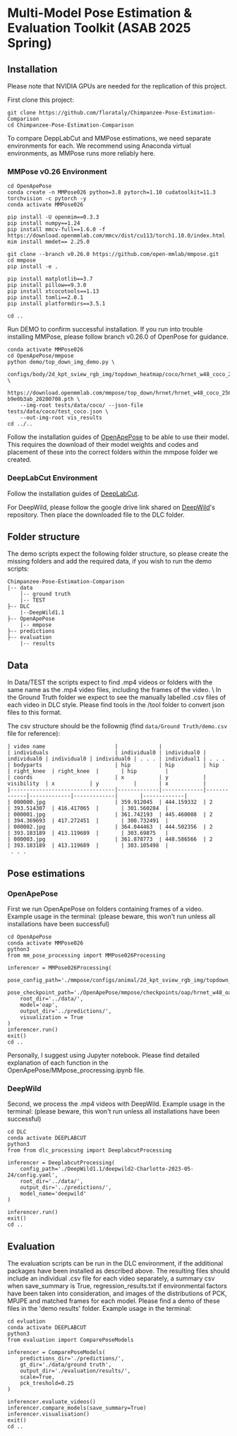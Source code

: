 # Multi-Model Pose Estimation & Evaluation Toolkit (ASAB 2025 Spring)

## Installation

Please note that NVIDIA GPUs are needed for the replication of this project.

First clone this project:
```
git clone https://github.com/florataly/Chimpanzee-Pose-Estimation-Comparison
cd Chimpanzee-Pose-Estimation-Comparison
```

To compare DeppLabCut and MMPose estimations, we need separate environments for each. We recommend using Anaconda virtual environments, as MMPose runs more reliably here.

### MMPose v0.26 Environment

```
cd OpenApePose
conda create -n MMPose026 python=3.8 pytorch=1.10 cudatoolkit=11.3 torchvision -c pytorch -y
conda activate MMPose026

pip install -U openmim==0.3.3
pip install numpy==1.24
pip install mmcv-full==1.6.0 -f https://download.openmmlab.com/mmcv/dist/cu113/torch1.10.0/index.html
mim install mmdet== 2.25.0

git clone --branch v0.26.0 https://github.com/open-mmlab/mmpose.git 
cd mmpose
pip install -e .

pip install matplotlib==3.7
pip install pillow==9.3.0
pip install xtcocotools==1.13
pip install tomli==2.0.1
pip install platformdirs==3.5.1

cd ..
```

Run DEMO to confirm successful installation. If you run into trouble installing MMPose, please follow branch v0.26.0 of OpenPose for guidance.
```
conda activate MMPose026
cd OpenApePose/mmpose
python demo/top_down_img_demo.py \ 
    configs/body/2d_kpt_sview_rgb_img/topdown_heatmap/coco/hrnet_w48_coco_256x192.py \ 
    https://download.openmmlab.com/mmpose/top_down/hrnet/hrnet_w48_coco_256x192-b9e0b3ab_20200708.pth \ 
    --img-root tests/data/coco/ --json-file tests/data/coco/test_coco.json \ 
    --out-img-root vis_results
cd ../..
```

Follow the installation guides of [OpenApePose](https://github.com/desai-nisarg/OpenApePose) to be able to use their model. This requires the download of their model weights and codes and placement of these into the correct folders within the mmpose folder we created.

### DeepLabCut Environment
Follow the installation guides of [DeepLabCut](https://deeplabcut.github.io/DeepLabCut/docs/installation.html).

For DeepWild, please follow the google drive link shared on [DeepWild](https://github.com/Wild-Minds/DeepWild)'s repository. Then place the downloaded file to the DLC folder.

## Folder structure
The demo scripts expect the following folder structure, so please create the missing folders and add the required data, if you wish to run the demo scripts:
```
Chimpanzee-Pose-Estimation-Comparison
|-- data
    │-- ground truth
    |-- TEST
├-- DLC
    |--DeepWild1.1
├-- OpenApePose
    |-- mmpose
├-- predictions
├-- evaluation
    |-- results
```

## Data
In Data/TEST the scripts expect to find .mp4 videos or folders with the same name as the .mp4 video files, including the frames of the video. \\
In the Ground Truth folder we expect to see the manually labelled .csv files of each video in DLC style. Please find tools in the /tool folder to convert json files to this format.

The csv structure should be the follownig (find `data/Ground Truth/demo.csv` file for reference):
```
| video name                      |             |
| individuals                     | individual0 | individual0 | individual0 | individual0 | individual0 | . . . | individual1 | . . .
| bodyparts                       | hip         | hip         | hip         | right_knee  | right_knee  |       | hip         |
| coords                          | x           | y           | visibility  | x           | y           |       | x           | 
|---------------------------------|-------------|-------------|-------------|-------------|-------------|       |-------------| 
| 000000.jpg                      | 359.912045  | 444.159332  | 2           | 393.514307  | 416.417065  |       | 301.560284  |
| 000001.jpg                      | 361.742193  | 445.460088  | 2           | 394.369693  | 417.272451  |       | 300.732491  |
| 000002.jpg                      | 364.044463  | 444.502356  | 2           | 393.183189  | 413.119689  |       | 303.69875   |
| 000003.jpg                      | 361.878773  | 448.586566  | 2           | 393.183189  | 413.119689  |       | 303.105498  |
 . . .
```

 ## Pose estimations

### OpenApePose
 First we run OpenApePose on folders containing frames of a video. Example usage in the terminal:
 (please beware, this won't run unless all installations have been successful)
```
cd OpenApePose
conda activate MMPose026
python3
from mm_pose_processing import MMPose026Processing

inferencer = MMPose026Processing(
    pose_config_path='./mmpose/configs/animal/2d_kpt_sview_rgb_img/topdown_heatmap/macaque/hrnet_w48_oap_256x192_full.py',
    pose_checkpoint_path='./OpenApePose/mmpose/checkpoints/oap/hrnet_w48_oap_256x192_full.pth',
    root_dir='../data/',
    model='oap',
    output_dir='../predictions/',
    visualization = True
)
inferencer.run()
exit()
cd ..
```
Personally, I suggest using Jupyter notebook. Please find detailed explanation of each function in the OpenApePose/MMpose_procressing.ipynb file.

### DeepWild
Second, we process the .mp4 videos with DeepWild. Example usage in the terminal:
(please beware, this won't run unless all installations have been successful)
```
cd DLC
conda activate DEEPLABCUT
python3
from from dlc_processing import DeeplabcutProcessing

inferencer = DeeplabcutProcessing(
    config_path='./DeepWild1.1/deepwild2-Charlotte-2023-05-24/config.yaml',
    root_dir='../data/',
    output_dir='../predictions/',
    model_name='deepwild'
)

inferencer.run()
exit()
cd ..
```

## Evaluation
The evaluation scripts can be run in the DLC environment, if the additional packages have been installed as described above. The resulting files should include an individual .csv file for each video separately, a summary csv when save_summary is True, regression_results.txt if environmental factors have been taken into consideration, and images of the distributions of PCK, MPJPE and matched frames for each model. Please find a demo of these files in the 'demo results' folder.
Example usage in the terminal:
```
cd evluation
conda activate DEEPLABCUT
python3
from evaluation import ComparePoseModels

inferencer = ComparePoseModels(
    predictions_dir='./predictions/',
    gt_dir='./data/ground truth',
    output_dir='./evaluation/results/',
    scale=True,
    pck_treshold=0.25
)

inferencer.evaluate_videos()
inferencer.compare_models(save_summary=True)
inferencer.visualisation()
exit()
cd ..
```

